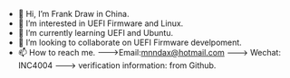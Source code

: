 - 👋 Hi, I’m Frank Draw in China.
- 👀 I’m interested in UEFI Firmware and Linux.
- 🌱 I’m currently learning UEFI and Ubuntu.
- 💞️ I’m looking to collaborate on UEFI Firmware develpoment.
- 📫 How to reach me.  --->Email:mnndax@hotmail.com   ---> Wechat: INC4004      ---> verification information: from Github.

<!---
FrankDraw/FrankDraw is a ✨ special ✨ repository because its `README.md` (this file) appears on your GitHub profile.
You can click the Preview link to take a look at your changes.
--->
